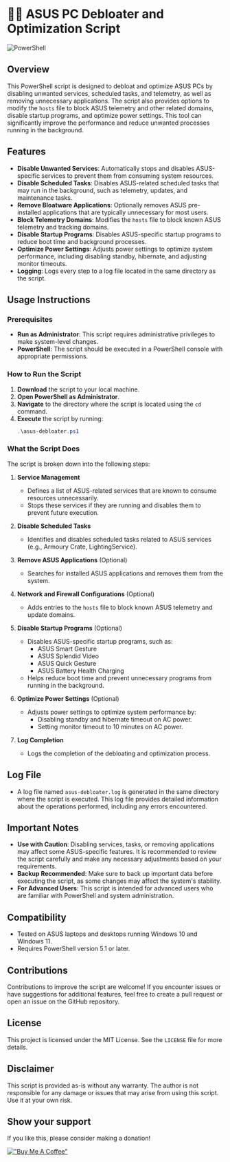 # 🧹🚀 ASUS PC Debloater and Optimization Script

![PowerShell](https://img.shields.io/badge/PowerShell-%235391FE.svg?style=for-the-badge&logo=powershell&logoColor=white)

## Overview

This PowerShell script is designed to debloat and optimize ASUS PCs by disabling unwanted services, scheduled tasks, and telemetry, as well as removing unnecessary applications. The script also provides options to modify the `hosts` file to block ASUS telemetry and other related domains, disable startup programs, and optimize power settings. This tool can significantly improve the performance and reduce unwanted processes running in the background.

## Features

- **Disable Unwanted Services**: Automatically stops and disables ASUS-specific services to prevent them from consuming system resources.
- **Disable Scheduled Tasks**: Disables ASUS-related scheduled tasks that may run in the background, such as telemetry, updates, and maintenance tasks.
- **Remove Bloatware Applications**: Optionally removes ASUS pre-installed applications that are typically unnecessary for most users.
- **Block Telemetry Domains**: Modifies the `hosts` file to block known ASUS telemetry and tracking domains.
- **Disable Startup Programs**: Disables ASUS-specific startup programs to reduce boot time and background processes.
- **Optimize Power Settings**: Adjusts power settings to optimize system performance, including disabling standby, hibernate, and adjusting monitor timeouts.
- **Logging**: Logs every step to a log file located in the same directory as the script.

## Usage Instructions

### Prerequisites
- **Run as Administrator**: This script requires administrative privileges to make system-level changes.
- **PowerShell**: The script should be executed in a PowerShell console with appropriate permissions.

### How to Run the Script
1. **Download** the script to your local machine.
2. **Open PowerShell as Administrator**.
3. **Navigate** to the directory where the script is located using the `cd` command.
4. **Execute** the script by running:
   ```powershell
   .\asus-debloater.ps1
   ```

### What the Script Does

The script is broken down into the following steps:

1. **Service Management**
   - Defines a list of ASUS-related services that are known to consume resources unnecessarily.
   - Stops these services if they are running and disables them to prevent future execution.

2. **Disable Scheduled Tasks**
   - Identifies and disables scheduled tasks related to ASUS services (e.g., Armoury Crate, LightingService).

3. **Remove ASUS Applications** (Optional)
   - Searches for installed ASUS applications and removes them from the system.

4. **Network and Firewall Configurations** (Optional)
   - Adds entries to the `hosts` file to block known ASUS telemetry and update domains.

5. **Disable Startup Programs** (Optional)
   - Disables ASUS-specific startup programs, such as:
     - ASUS Smart Gesture
     - ASUS Splendid Video
     - ASUS Quick Gesture
     - ASUS Battery Health Charging
   - Helps reduce boot time and prevent unnecessary programs from running in the background.

6. **Optimize Power Settings** (Optional)
   - Adjusts power settings to optimize system performance by:
     - Disabling standby and hibernate timeout on AC power.
     - Setting monitor timeout to 10 minutes on AC power.

7. **Log Completion**
   - Logs the completion of the debloating and optimization process.

## Log File

- A log file named `asus-debloater.log` is generated in the same directory where the script is executed. This log file provides detailed information about the operations performed, including any errors encountered.

## Important Notes

- **Use with Caution**: Disabling services, tasks, or removing applications may affect some ASUS-specific features. It is recommended to review the script carefully and make any necessary adjustments based on your requirements.
- **Backup Recommended**: Make sure to back up important data before executing the script, as some changes may affect the system's stability.
- **For Advanced Users**: This script is intended for advanced users who are familiar with PowerShell and system administration.

## Compatibility

- Tested on ASUS laptops and desktops running Windows 10 and Windows 11.
- Requires PowerShell version 5.1 or later.

## Contributions

Contributions to improve the script are welcome! If you encounter issues or have suggestions for additional features, feel free to create a pull request or open an issue on the GitHub repository.

## License

This project is licensed under the MIT License. See the `LICENSE` file for more details.

## Disclaimer

This script is provided as-is without any warranty. The author is not responsible for any damage or issues that may arise from using this script. Use it at your own risk.

## Show your support
If you like this, please consider making a donation! 

[!["Buy Me A Coffee"](https://www.buymeacoffee.com/assets/img/custom_images/orange_img.png)](https://buymeacoffee.com/ggiovine)
